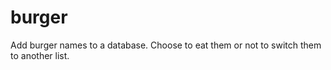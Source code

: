 # burger

Add burger names to a database. Choose to eat them or not to switch them to another list.
